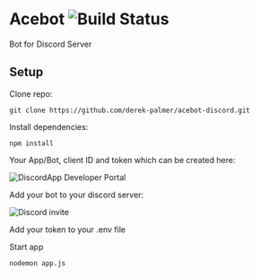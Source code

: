 # Acebot ![Build Status](https://travis-ci.org/derek-palmer/acebot-discord.svg)
Bot for Discord Server

## Setup

Clone repo:
```
git clone https://github.com/derek-palmer/acebot-discord.git
```

Install dependencies:

```
npm install
```
Your App/Bot, client ID and token which can be created here:

![DiscordApp Developer Portal](https://discordapp.com/developers/applications/me/)

Add your bot to your discord server:

![Discord invite](https://discordapp.com/oauth2/authorize?&client_id=YOUR_CLIENT_ID_HERE&scope=bot&permissions=0)

Add your token to your .env file

Start app
```
nodemon app.js
```
